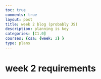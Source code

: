 ```yaml
---
toc: true
comments: true
layout: post
title: week 2 blog (probably JS)
description: planning is key
categories: [C1.0]
courses: {csa: {week: 2} }
type: plans
---
```


# week 2 requirements



